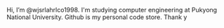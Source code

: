 Hi, I’m @wjsrlahrlco1998.
I'm studying computer engineering at Pukyong National University.
Github is my personal code store.
Thank y
